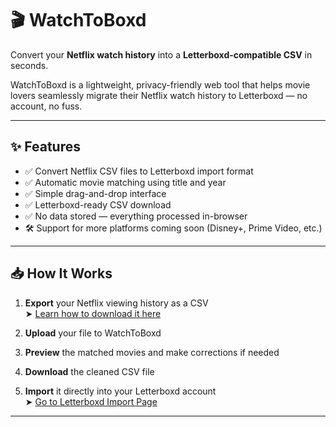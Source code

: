 # 🎬 WatchToBoxd

Convert your **Netflix watch history** into a **Letterboxd-compatible CSV** in seconds.

WatchToBoxd is a lightweight, privacy-friendly web tool that helps movie lovers seamlessly migrate their Netflix watch history to Letterboxd — no account, no fuss.

---

## ✨ Features

- ✅ Convert Netflix CSV files to Letterboxd import format
- ✅ Automatic movie matching using title and year
- ✅ Simple drag-and-drop interface
- ✅ Letterboxd-ready CSV download
- ✅ No data stored — everything processed in-browser
- 🛠 Support for more platforms coming soon (Disney+, Prime Video, etc.)

---

## 📥 How It Works

1. **Export** your Netflix viewing history as a CSV  
   ➤ [Learn how to download it here](#)

2. **Upload** your file to WatchToBoxd

3. **Preview** the matched movies and make corrections if needed

4. **Download** the cleaned CSV file

5. **Import** it directly into your Letterboxd account  
   ➤ [Go to Letterboxd Import Page](https://letterboxd.com/import/)

---
